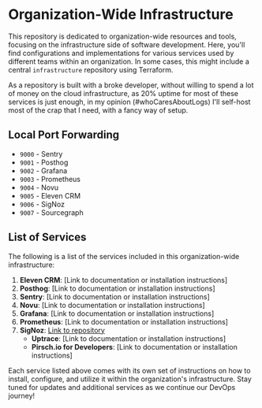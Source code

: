 # Organization-Wide Infrastructure

This repository is dedicated to organization-wide resources and tools, focusing on the infrastructure side of software
development. Here, you'll find configurations and implementations for various services used by different teams within an
organization. In some cases, this might include a central `infrastructure` repository using Terraform.

As a repository is built with a broke developer, without willing to spend a lot of money on the cloud infrastructure,
as 20% uptime for most of these services is just enough, in my opinion (#whoCaresAboutLogs) I'll self-host most of the
crap that I need, with a fancy way of setup.

## Local Port Forwarding

- `9000` - Sentry
- `9001` - Posthog
- `9002` - Grafana
- `9003` - Prometheus
- `9004` - Novu
- `9005` - Eleven CRM
- `9006` - SigNoz
- `9007` - Sourcegraph

## List of Services

The following is a list of the services included in this organization-wide infrastructure:

1. **Eleven CRM**: [Link to documentation or installation instructions]
2. **Posthog**: [Link to documentation or installation instructions]
3. **Sentry**: [Link to documentation or installation instructions]
4. **Novu**: [Link to documentation or installation instructions]
5. **Grafana**: [Link to documentation or installation instructions]
6. **Prometheus**: [Link to documentation or installation instructions]
7. **SigNoz**: [Link to repository](https://github.com/SigNoz/signoz)
    - **Uptrace**: [Link to documentation or installation instructions]
    - **Pirsch.io for Developers**: [Link to documentation or installation instructions]

Each service listed above comes with its own set of instructions on how to install, configure, and utilize it within the
organization's infrastructure. Stay tuned for updates and additional services as we continue our DevOps journey!